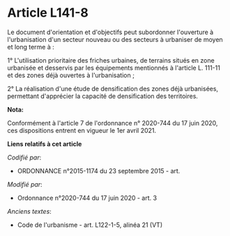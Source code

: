 # Article L141-8

Le document d'orientation et d'objectifs peut subordonner l'ouverture à l'urbanisation d'un secteur nouveau ou des secteurs à
urbaniser de moyen et long terme à :

1° L'utilisation prioritaire des friches urbaines, de terrains situés en zone urbanisée et desservis par les équipements
mentionnés à l'article L. 111-11 et des zones déjà ouvertes à l'urbanisation ;

2° La réalisation d'une étude de densification des zones déjà urbanisées, permettant d'apprécier la capacité de densification
des territoires.

**Nota:**

Conformément à l'article 7 de l'ordonnance n° 2020-744 du 17 juin 2020, ces dispositions entrent en vigueur le 1er avril
2021.

**Liens relatifs à cet article**

_Codifié par_:

  - ORDONNANCE n°2015-1174 du 23 septembre 2015 - art.

_Modifié par_:

  - Ordonnance n°2020-744 du 17 juin 2020 - art. 3

_Anciens textes_:

  - Code de l'urbanisme - art. L122-1-5, alinéa 21 (VT)
